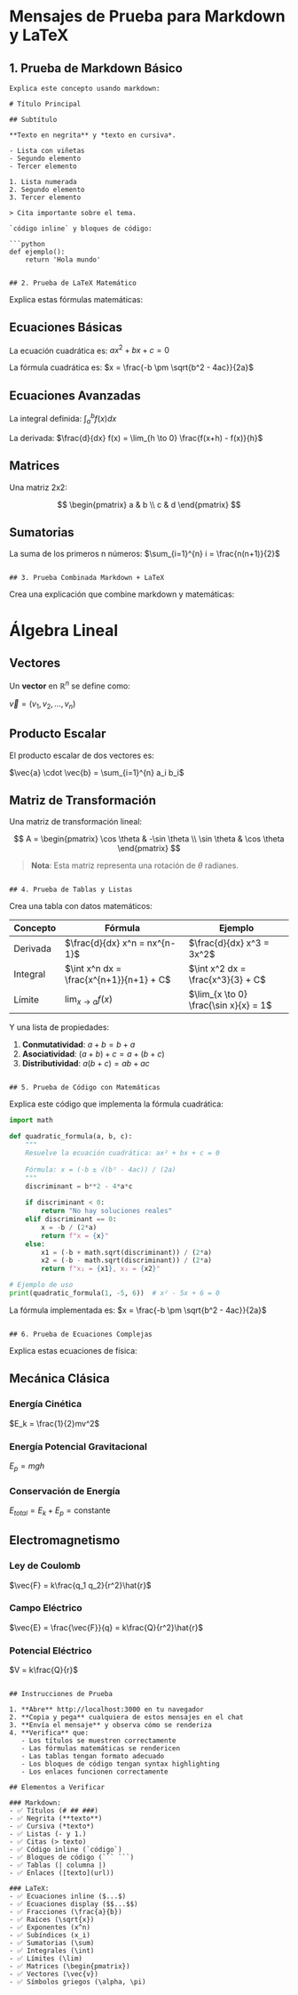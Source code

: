 # Mensajes de Prueba para Markdown y LaTeX

## 1. Prueba de Markdown Básico
```
Explica este concepto usando markdown:

# Título Principal

## Subtítulo

**Texto en negrita** y *texto en cursiva*.

- Lista con viñetas
- Segundo elemento
- Tercer elemento

1. Lista numerada
2. Segundo elemento
3. Tercer elemento

> Cita importante sobre el tema.

`código inline` y bloques de código:

```python
def ejemplo():
    return 'Hola mundo'
```
```

## 2. Prueba de LaTeX Matemático
```
Explica estas fórmulas matemáticas:

## Ecuaciones Básicas

La ecuación cuadrática es: $ax^2 + bx + c = 0$

La fórmula cuadrática es: $x = \frac{-b \pm \sqrt{b^2 - 4ac}}{2a}$

## Ecuaciones Avanzadas

La integral definida: $\int_{a}^{b} f(x) dx$

La derivada: $\frac{d}{dx} f(x) = \lim_{h \to 0} \frac{f(x+h) - f(x)}{h}$

## Matrices

Una matriz 2x2:

$$
\begin{pmatrix}
a & b \\
c & d
\end{pmatrix}
$$

## Sumatorias

La suma de los primeros n números: $\sum_{i=1}^{n} i = \frac{n(n+1)}{2}$
```

## 3. Prueba Combinada Markdown + LaTeX
```
Crea una explicación que combine markdown y matemáticas:

# Álgebra Lineal

## Vectores

Un **vector** en $\mathbb{R}^n$ se define como:

$\vec{v} = (v_1, v_2, \ldots, v_n)$

## Producto Escalar

El producto escalar de dos vectores es:

$\vec{a} \cdot \vec{b} = \sum_{i=1}^{n} a_i b_i$

## Matriz de Transformación

Una matriz de transformación lineal:

$$
A = \begin{pmatrix}
\cos \theta & -\sin \theta \\
\sin \theta & \cos \theta
\end{pmatrix}
$$

> **Nota**: Esta matriz representa una rotación de $\theta$ radianes.
```

## 4. Prueba de Tablas y Listas
```
Crea una tabla con datos matemáticos:

| Concepto | Fórmula | Ejemplo |
|----------|---------|---------|
| Derivada | $\frac{d}{dx} x^n = nx^{n-1}$ | $\frac{d}{dx} x^3 = 3x^2$ |
| Integral | $\int x^n dx = \frac{x^{n+1}}{n+1} + C$ | $\int x^2 dx = \frac{x^3}{3} + C$ |
| Límite | $\lim_{x \to a} f(x)$ | $\lim_{x \to 0} \frac{\sin x}{x} = 1$ |

Y una lista de propiedades:

1. **Conmutatividad**: $a + b = b + a$
2. **Asociatividad**: $(a + b) + c = a + (b + c)$
3. **Distributividad**: $a(b + c) = ab + ac$
```

## 5. Prueba de Código con Matemáticas
```
Explica este código que implementa la fórmula cuadrática:

```python
import math

def quadratic_formula(a, b, c):
    """
    Resuelve la ecuación cuadrática: ax² + bx + c = 0
    
    Fórmula: x = (-b ± √(b² - 4ac)) / (2a)
    """
    discriminant = b**2 - 4*a*c
    
    if discriminant < 0:
        return "No hay soluciones reales"
    elif discriminant == 0:
        x = -b / (2*a)
        return f"x = {x}"
    else:
        x1 = (-b + math.sqrt(discriminant)) / (2*a)
        x2 = (-b - math.sqrt(discriminant)) / (2*a)
        return f"x₁ = {x1}, x₂ = {x2}"

# Ejemplo de uso
print(quadratic_formula(1, -5, 6))  # x² - 5x + 6 = 0
```

La fórmula implementada es: $x = \frac{-b \pm \sqrt{b^2 - 4ac}}{2a}$
```

## 6. Prueba de Ecuaciones Complejas
```
Explica estas ecuaciones de física:

## Mecánica Clásica

### Energía Cinética
$E_k = \frac{1}{2}mv^2$

### Energía Potencial Gravitacional
$E_p = mgh$

### Conservación de Energía
$E_{total} = E_k + E_p = \text{constante}$

## Electromagnetismo

### Ley de Coulomb
$\vec{F} = k\frac{q_1 q_2}{r^2}\hat{r}$

### Campo Eléctrico
$\vec{E} = \frac{\vec{F}}{q} = k\frac{Q}{r^2}\hat{r}$

### Potencial Eléctrico
$V = k\frac{Q}{r}$
```

## Instrucciones de Prueba

1. **Abre** http://localhost:3000 en tu navegador
2. **Copia y pega** cualquiera de estos mensajes en el chat
3. **Envía el mensaje** y observa cómo se renderiza
4. **Verifica** que:
   - Los títulos se muestren correctamente
   - Las fórmulas matemáticas se rendericen
   - Las tablas tengan formato adecuado
   - Los bloques de código tengan syntax highlighting
   - Los enlaces funcionen correctamente

## Elementos a Verificar

### Markdown:
- ✅ Títulos (# ## ###)
- ✅ Negrita (**texto**)
- ✅ Cursiva (*texto*)
- ✅ Listas (- y 1.)
- ✅ Citas (> texto)
- ✅ Código inline (`código`)
- ✅ Bloques de código (``` ```)
- ✅ Tablas (| columna |)
- ✅ Enlaces ([texto](url))

### LaTeX:
- ✅ Ecuaciones inline ($...$)
- ✅ Ecuaciones display ($$...$$)
- ✅ Fracciones (\frac{a}{b})
- ✅ Raíces (\sqrt{x})
- ✅ Exponentes (x^n)
- ✅ Subíndices (x_i)
- ✅ Sumatorias (\sum)
- ✅ Integrales (\int)
- ✅ Límites (\lim)
- ✅ Matrices (\begin{pmatrix})
- ✅ Vectores (\vec{v})
- ✅ Símbolos griegos (\alpha, \pi) 